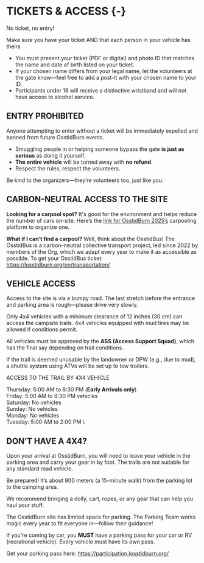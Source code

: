 # TICKETS & ACCESS {-}

No ticket, no entry!

Make sure you have your ticket AND that each person in your vehicle has theirs

* You must present your ticket (PDF or digital) and photo ID that matches the name and date of birth listed on your ticket.
* If your chosen name differs from your legal name, let the volunteers at the gate know—feel free to add a post-it with your chosen name to your ID.
* Participants under 18 will receive a distinctive wristband and will not have access to alcohol service.



<h2><span>ENTRY PROHIBITED</span></h2> 

Anyone attempting to enter without a ticket will be immediately expelled and banned from future OsstidBurn events.

* Smuggling people in or helping someone bypass the gate **is just as serious** as doing it yourself.
* **The entire vehicle** will be turned away with **no refund**.
* Respect the rules, respect the volunteers.


Be kind to the organizers—they’re volunteers too, just like you.

<h2><span>CARBON-NEUTRAL ACCESS TO THE SITE</span></h2> 

**Looking for a carpool spot?** It's good for the environment and helps reduce the number of cars on-site. Here’s the [link for OsstidBurn 2025’s](https://www.groupcarpool.com/t/25kbzo) carpooling platform to organize one.

**What if I can’t find a carpool?** Well, think about the OsstidBus! The OsstidBus is a carbon-neutral collective transport project, led since 2022 by members of the Org, which we adapt every year to make it as accessible as possible. To get your OsstidBus ticket: https://losstidburn.org/en/transportation/


<h2><span> VEHICLE ACCESS </span></h2> 

Access to the site is via a bumpy road. The last stretch before the entrance and parking area is rough—please drive very slowly.

Only 4x4 vehicles with a minimum clearance of 12 inches (30 cm) can access the campsite trails. 4x4 vehicles equipped with mud tires may be allowed if conditions permit.

All vehicles must be approved by the **ASS (Access Support Squad)**, which has the final say depending on trail conditions.

If the trail is deemed unusable by the landowner or DPW (e.g., due to mud), a shuttle system using ATVs will be set up to tow trailers.


ACCESS TO THE TRAIL BY 4X4 VEHICLE


Thursday: 5:00 AM to 8:30 PM (**Early Arrivals only**)\
Friday: 5:00 AM to 8:30 PM vehicles \
Saturday: No vehicles \
Sunday: No vehicles \
Monday: No vehicles \
Tuesday: 5:00 AM to 2:00 PM \

<h2><span> DON’T HAVE A 4X4? </span></h2> 

Upon your arrival at OsstidBurn, you will need to leave your vehicle in the parking area and carry your gear in by foot. The trails are not suitable for any standard road vehicle.
 
Be prepared! It’s about 800 meters (a 15-minute walk) from the parking lot to the camping area. 

We recommend bringing a dolly, cart, ropes, or any gear that can help you haul your stuff.

The OsstidBurn site has limited space for parking. The Parking Team works magic every year to fit everyone in—follow their guidance!

If you're coming by car, you **MUST** have a parking pass for your car or RV (recrational vehicle). Every vehicle must have its own pass.

Get your parking pass here: https://participation.losstidburn.org/


